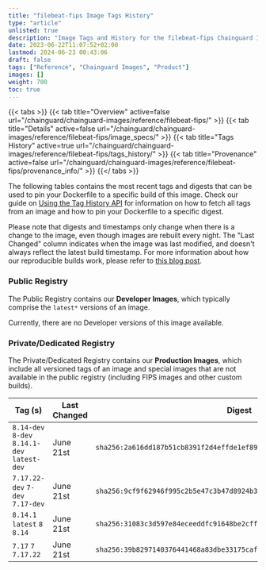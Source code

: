 ```yaml
---
title: "filebeat-fips Image Tags History"
type: "article"
unlisted: true
description: "Image Tags and History for the filebeat-fips Chainguard Image"
date: 2023-06-22T11:07:52+02:00
lastmod: 2024-06-23 00:43:06
draft: false
tags: ["Reference", "Chainguard Images", "Product"]
images: []
weight: 700
toc: true
---
```


{{< tabs >}}
{{< tab title="Overview" active=false url="/chainguard/chainguard-images/reference/filebeat-fips/" >}}
{{< tab title="Details" active=false url="/chainguard/chainguard-images/reference/filebeat-fips/image_specs/" >}}
{{< tab title="Tags History" active=true url="/chainguard/chainguard-images/reference/filebeat-fips/tags_history/" >}}
{{< tab title="Provenance" active=false url="/chainguard/chainguard-images/reference/filebeat-fips/provenance_info/" >}}
{{</ tabs >}}

The following tables contains the most recent tags and digests that can be used to pin your Dockerfile to a specific build of this image. Check our guide on [Using the Tag History API](/chainguard/chainguard-images/using-the-tag-history-api/) for information on how to fetch all tags from an image and how to pin your Dockerfile to a specific digest.

Please note that digests and timestamps only change when there is a change to the image, even though images are rebuilt every night. The "Last Changed" column indicates when the image was last modified, and doesn't always reflect the latest build timestamp. For more information about how our reproducible builds work, please refer to [this blog post](https://www.chainguard.dev/unchained/reproducing-chainguards-reproducible-image-builds).

### Public Registry
The Public Registry contains our **Developer Images**, which typically comprise the `latest*` versions of an image.

Currently, there are no Developer versions of this image available.

### Private/Dedicated Registry
The Private/Dedicated Registry contains our **Production Images**, which include all versioned tags of an image and special images that are not available in the public registry (including FIPS images and other custom builds).

| Tag (s)                                       | Last Changed | Digest                                                                    |
|-----------------------------------------------|--------------|---------------------------------------------------------------------------|
|  `8.14-dev` `8-dev` `8.14.1-dev` `latest-dev` | June 21st    | `sha256:2a616dd187b51cb8391f2d4effde1ef8958b524d08aedfe9ae9fbe077e7e82f6` |
|  `7.17.22-dev` `7-dev` `7.17-dev`             | June 21st    | `sha256:9cf9f62946f995c2b5e47c3b47d8924b37367fd002f941cec2b47789f1f47481` |
|  `8.14.1` `latest` `8` `8.14`                 | June 21st    | `sha256:31083c3d597e84eceeddfc91648be2cff1dad36aef537cd01b707d9158b0c3d4` |
|  `7.17` `7` `7.17.22`                         | June 21st    | `sha256:39b8297140376441468a83dbe33175cafa25aed49889e0217b7ed4d8559e2aa3` |

